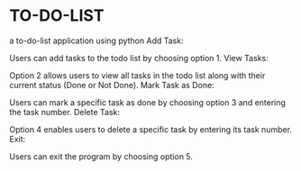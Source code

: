 # TO-DO-LIST
a to-do-list application using python
Add Task:

Users can add tasks to the todo list by choosing option 1.
View Tasks:

Option 2 allows users to view all tasks in the todo list along with their current status (Done or Not Done).
Mark Task as Done:

Users can mark a specific task as done by choosing option 3 and entering the task number.
Delete Task:

Option 4 enables users to delete a specific task by entering its task number.
Exit:

Users can exit the program by choosing option 5.
